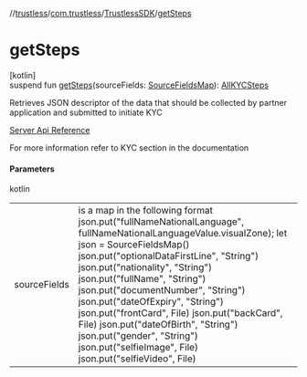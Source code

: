 //[trustless](../../../index.md)/[com.trustless](../index.md)/[TrustlessSDK](index.md)/[getSteps](get-steps.md)

# getSteps

[kotlin]\
suspend fun [getSteps](get-steps.md)(sourceFields: [SourceFieldsMap](../../com.trustless.requests.kyc.retrieveSteps.steps/-source-fields-map/index.md)): [AllKYCSteps](../../com.trustless.requests.kyc.retrieveSteps.steps/-all-k-y-c-steps/index.md)

Retrieves JSON descriptor of the data that should be collected by partner application and submitted to initiate KYC

[Server Api Reference](https://developer.staq.io/docs/apis/kyc#/Metadata/Get%20KYC%20attributes)

For more information refer to KYC section in the documentation

#### Parameters

kotlin

| | |
|---|---|
| sourceFields | is a map in the following format json.put(&quot;fullNameNationalLanguage&quot;, fullNameNationalLanguageValue.visualZone); let json = SourceFieldsMap() json.put(&quot;optionalDataFirstLine&quot;, &quot;String&quot;) json.put(&quot;nationality&quot;, &quot;String&quot;) json.put(&quot;fullName&quot;, &quot;String&quot;) json.put(&quot;documentNumber&quot;, &quot;String&quot;) json.put(&quot;dateOfExpiry&quot;, &quot;String&quot;) json.put(&quot;frontCard&quot;, File) json.put(&quot;backCard&quot;, File) json.put(&quot;dateOfBirth&quot;, &quot;String&quot;) json.put(&quot;gender&quot;, &quot;String&quot;) json.put(&quot;selfieImage&quot;, File) json.put(&quot;selfieVideo&quot;, File) |
